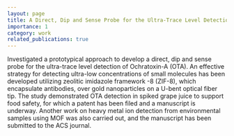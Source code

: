 ```yaml
---
layout: page
title: A Direct, Dip and Sense Probe for the Ultra-Trace Level Detection of Ochratoxin-A (OTA).
importance: 1
category: work
related_publications: true
---
```


Investigated a prototypical approach to develop a direct, dip and sense probe for the ultra-trace level detection of Ochratoxin-A (OTA). An effective strategy for detecting ultra-low
concentrations of small molecules has been developed utilizing zeolitic imidazole framework -8 (ZIF-8), which encapsulate antibodies, over gold nanoparticles on a U-bent optical fiber tip. The study demonstrated
OTA detection in spiked grape juice to support food safety, for which a patent has been filed and a manuscript is underway. Another work on heavy metal ion detection from environmental samples using
MOF was also carried out, and the manuscript has been submitted to the ACS journal. 


